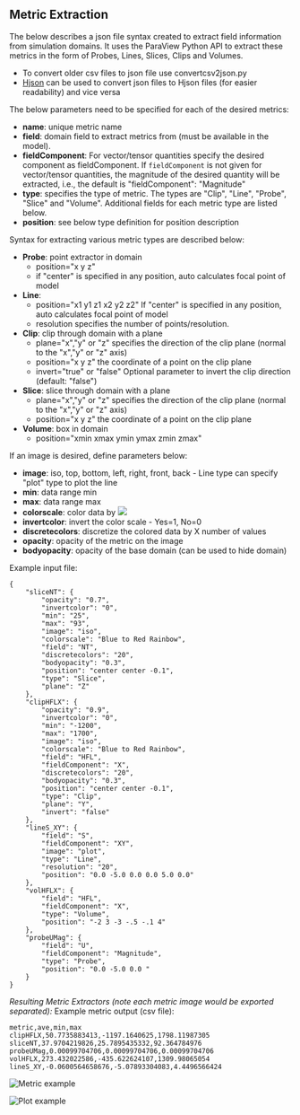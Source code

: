 Metric Extraction
-----------------

The below describes a json file syntax created to extract field information from simulation domains. It uses the ParaView Python API to extract these metrics in the form of Probes, Lines, Slices, Clips and Volumes.

-   To convert older csv files to json file use convertcsv2json.py
-   [Hjson](http://hjson.org/) can be used to convert json files to Hjson files (for easier readability) and vice versa

The below parameters need to be specified for each of the desired metrics:

-   **name**: unique metric name
-   **field**: domain field to extract metrics from (must be available in the model).
-   **fieldComponent**: For vector/tensor quantities specify the desired component as fieldComponent. If `fieldComponent` is not given for vector/tensor quantities, the magnitude of the desired quantity will be extracted, i.e., the default is "fieldComponent": "Magnitude"
-   **type**: specifies the type of metric. The types are "Clip", "Line", "Probe", "Slice" and "Volume". Additional fields for each metric type are listed below.
-   **position**: see below type definition for position description

Syntax for extracting various metric types are described below:

-   **Probe**: point extractor in domain
    -   position="x y z"
    -   if "center" is specified in any position, auto calculates focal point of model
-   **Line**:
    -   position="x1 y1 z1 x2 y2 z2" If "center" is specified in any position, auto calculates focal point of model
    -   resolution specifies the number of points/resolution.
-   **Clip**: clip through domain with a plane
    -   plane="x","y" or "z" specifies the direction of the clip plane (normal to the "x","y" or "z" axis)
    -   position="x y z" the coordinate of a point on the clip plane
    -   invert="true" or "false" Optional parameter to invert the clip direction (default: "false")
-   **Slice**: slice through domain with a plane
    -   plane="x","y" or "z" specifies the direction of the clip plane (normal to the "x","y" or "z" axis)
    -   position="x y z" the coordinate of a point on the clip plane
-   **Volume**: box in domain
    -   position="xmin xmax ymin ymax zmin zmax"

If an image is desired, define parameters below:

-   **image**: iso, top, bottom, left, right, front, back - Line type can specify "plot" type to plot the line
-   **min**: data range min
-   **max**: data range max
-   **colorscale**: color data by ![](http://www.paraview.org/Wiki/images/7/73/Luts.png)
-   **invertcolor**: invert the color scale - Yes=1, No=0
-   **discretecolors**: discretize the colored data by X number of values
-   **opacity**: opacity of the metric on the image
-   **bodyopacity**: opacity of the base domain (can be used to hide domain)

Example input file:

``` example
{
    "sliceNT": {
        "opacity": "0.7", 
        "invertcolor": "0", 
        "min": "25", 
        "max": "93", 
        "image": "iso", 
        "colorscale": "Blue to Red Rainbow", 
        "field": "NT", 
        "discretecolors": "20", 
        "bodyopacity": "0.3", 
        "position": "center center -0.1", 
        "type": "Slice",
        "plane": "Z"
    }, 
    "clipHFLX": {
        "opacity": "0.9", 
        "invertcolor": "0", 
        "min": "-1200", 
        "max": "1700", 
        "image": "iso", 
        "colorscale": "Blue to Red Rainbow", 
        "field": "HFL", 
        "fieldComponent": "X",      
        "discretecolors": "20", 
        "bodyopacity": "0.3", 
        "position": "center center -0.1", 
        "type": "Clip",
        "plane": "Y",
        "invert": "false"       
    }, 
    "lineS_XY": {
        "field": "S", 
        "fieldComponent": "XY",         
        "image": "plot", 
        "type": "Line", 
        "resolution": "20",
        "position": "0.0 -5.0 0.0 0.0 5.0 0.0"
    }, 
    "volHFLX": {
        "field": "HFL", 
        "fieldComponent": "X",      
        "type": "Volume", 
        "position": "-2 3 -3 -.5 -.1 4"
    }, 
    "probeUMag": {
        "field": "U", 
        "fieldComponent": "Magnitude",      
        "type": "Probe", 
        "position": "0.0 -5.0 0.0 "
    }
}
```

*Resulting Metric Extractors (note each metric image would be exported separated):* Example metric output (csv file):

``` example
metric,ave,min,max
clipHFLX,50.7735883413,-1197.1640625,1798.11987305
sliceNT,37.9704219826,25.7895435332,92.364784976
probeUMag,0.00099704706,0.00099704706,0.00099704706
volHFLX,273.432022586,-435.622624107,1309.98065054
lineS_XY,-0.0600564658676,-5.07893304083,4.4496566424
```

![Metric example](metric_example_json.png)

![Plot example](plot_example_json.png)
